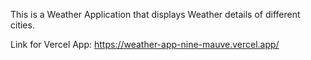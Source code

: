 This is a Weather Application that displays Weather details of different cities.

Link for Vercel App:
https://weather-app-nine-mauve.vercel.app/